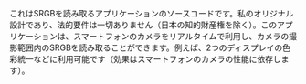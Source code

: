 これはSRGBを読み取るアプリケーションのソースコードです。私のオリジナル設計であり、法的要件は一切ありません（日本の知的財産権を除く）。このアプリケーションは、スマートフォンのカメラをリアルタイムで利用し、カメラの撮影範囲内のSRGBを読み取ることができます。例えば、2つのディスプレイの色彩統一などに利用可能です（効果はスマートフォンのカメラの性能に依存します）。

